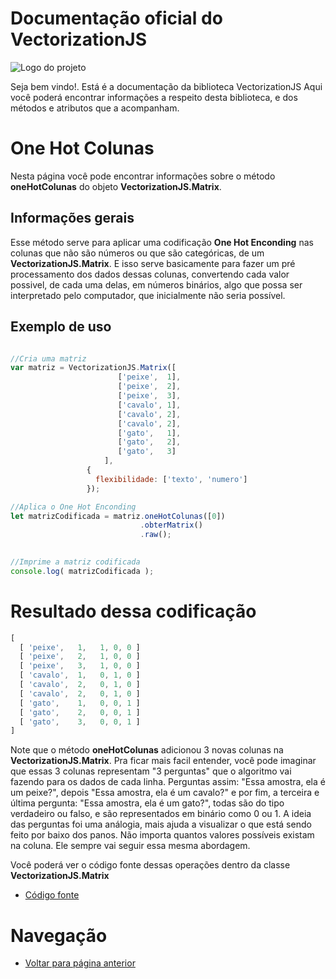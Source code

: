 # Documentação oficial do VectorizationJS
![Logo do projeto](https://github.com/WilliamJardim/VectorizationJS/blob/main/imagens/logo512x512.png)

Seja bem vindo!. Está é a documentação da biblioteca VectorizationJS
Aqui você poderá encontrar informações a respeito desta biblioteca, e dos métodos e atributos que a acompanham.

# One Hot Colunas
Nesta página você pode encontrar informações sobre o método **oneHotColunas** do objeto **VectorizationJS.Matrix**. 

## Informações gerais
Esse método serve para aplicar uma codificação **One Hot Enconding** nas colunas que não são números ou que são categóricas, de um **VectorizationJS.Matrix**. E isso serve basicamente para fazer um pré processamento dos dados dessas colunas, convertendo cada valor possivel, de cada uma delas, em números binários, algo que possa ser interpretado pelo computador, que inicialmente não seria possível. 

## Exemplo de uso
```javascript

//Cria uma matriz
var matriz = VectorizationJS.Matrix([ 
                        ['peixe',  1], 
                        ['peixe',  2], 
                        ['peixe',  3], 
                        ['cavalo', 1], 
                        ['cavalo', 2], 
                        ['cavalo', 2], 
                        ['gato',   1], 
                        ['gato',   2], 
                        ['gato',   3]
                     ], 
                 {
                   flexibilidade: ['texto', 'numero']
                 });

//Aplica o One Hot Enconding
let matrizCodificada = matriz.oneHotColunas([0])
                             .obterMatrix()
                             .raw();
                             

//Imprime a matriz codificada
console.log( matrizCodificada );

``` 

# Resultado dessa codificação
```javascript
[
  [ 'peixe',   1,   1, 0, 0 ]
  [ 'peixe',   2,   1, 0, 0 ]
  [ 'peixe',   3,   1, 0, 0 ]
  [ 'cavalo',  1,   0, 1, 0 ]
  [ 'cavalo',  2,   0, 1, 0 ]
  [ 'cavalo',  2,   0, 1, 0 ]
  [ 'gato',    1,   0, 0, 1 ]
  [ 'gato',    2,   0, 0, 1 ]
  [ 'gato',    3,   0, 0, 1 ]
]

```

Note que o método **oneHotColunas** adicionou 3 novas colunas na **VectorizationJS.Matrix**.
Pra ficar mais facil entender, você pode imaginar que essas 3 colunas representam "3 perguntas" que o algoritmo vai fazendo para os dados de cada linha. Perguntas assim: "Essa amostra, ela é um peixe?", depois "Essa amostra, ela é um cavalo?" e por fim, a terceira e última pergunta: "Essa amostra, ela é um gato?", todas são do tipo verdadeiro ou falso, e são representados em binário como 0 ou 1. A ideia das perguntas foi uma análogia, mais ajuda a visualizar o que está sendo feito por baixo dos panos. Não importa quantos valores possíveis existam na coluna. Ele sempre vai seguir essa mesma abordagem.

Você poderá ver o código fonte dessas operações dentro da classe **VectorizationJS.Matrix**
* [Código fonte](https://github.com/WilliamJardim/VectorizationJS/blob/main/src/Matrix.js)

# Navegação
* [Voltar para página anterior](../page.md)

